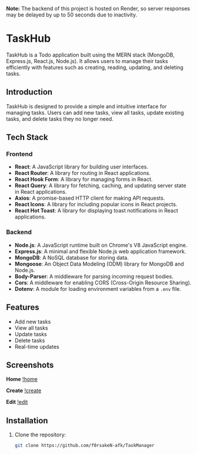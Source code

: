 **Note:** The backend of this project is hosted on Render, so server responses may be delayed by up to 50 seconds due to inactivity.


# TaskHub

TaskHub is a Todo application built using the MERN stack (MongoDB, Express.js, React.js, Node.js). It allows users to manage their tasks efficiently with features such as creating, reading, updating, and deleting tasks.

## Introduction

TaskHub is designed to provide a simple and intuitive interface for managing tasks. Users can add new tasks, view all tasks, update existing tasks, and delete tasks they no longer need.

## Tech Stack

### Frontend

- **React**: A JavaScript library for building user interfaces.
- **React Router**: A library for routing in React applications.
- **React Hook Form**: A library for managing forms in React.
- **React Query**: A library for fetching, caching, and updating server state in React applications.
- **Axios**: A promise-based HTTP client for making API requests.
- **React Icons**: A library for including popular icons in React projects.
- **React Hot Toast**: A library for displaying toast notifications in React applications.

### Backend

- **Node.js**: A JavaScript runtime built on Chrome's V8 JavaScript engine.
- **Express.js**: A minimal and flexible Node.js web application framework.
- **MongoDB**: A NoSQL database for storing data.
- **Mongoose**: An Object Data Modeling (ODM) library for MongoDB and Node.js.
- **Body-Parser**: A middleware for parsing incoming request bodies.
- **Cors**: A middleware for enabling CORS (Cross-Origin Resource Sharing).
- **Dotenv**: A module for loading environment variables from a `.env` file.

## Features

- Add new tasks
- View all tasks
- Update tasks
- Delete tasks
- Real-time updates

## Screenshots

**Home**
[!home](/frontend/src/assets/all.png)

**Create**
[!create](/frontend/src/assets/create.png)

**Edit**
[!edit](/frontend/src/assets/edit.png)

## Installation

1. Clone the repository:
   ```bash
   git clone https://github.com/f0rsakeN-afk/TaskManager
   ```
